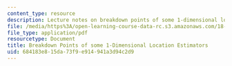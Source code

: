 ```yaml
---
content_type: resource
description: Lecture notes on breakdown points of some 1-dimensional location estimators.
file: /media/https%3A/open-learning-course-data-rc.s3.amazonaws.com/18-465-topics-in-statistics-nonparametrics-and-robustness-spring-2005/684183e815da73f9e914941a3d94c2d9_brkdn_location.pdf
file_type: application/pdf
resourcetype: Document
title: Breakdown Points of some 1-Dimensional Location Estimators
uid: 684183e8-15da-73f9-e914-941a3d94c2d9
---
```

